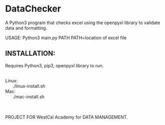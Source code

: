 # DataChecker
<p> A Python3 program that checks excel using the openpyxl library to validate data and formatting.</p>

USAGE: Python3 main.py PATH
PATH=location of excel file

## INSTALLATION:
<p>Requires Python3, pip3, openpyxl library to run.</p>
<br/>Linux:
<br/>&nbsp;&nbsp;&nbsp;&nbsp;&nbsp;&nbsp;./linux-install.sh
<br/>Mac:
<br/>&nbsp;&nbsp;&nbsp;&nbsp;&nbsp;&nbsp;./mac-install.sh

<br/><br/>PROJECT FOR  WestCal Academy for DATA MANAGEMENT.
